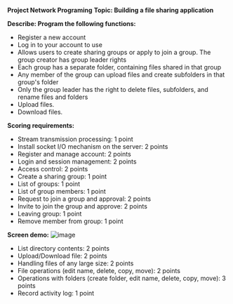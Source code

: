 **Project Network Programing**
**Topic: Building a file sharing application**

**Describe:
Program the following functions:**
- Register a new account
- Log in to your account to use
- Allows users to create sharing groups or apply to join a group. The group creator has group leader rights
- Each group has a separate folder, containing files shared in that group
- Any member of the group can upload files and create subfolders in that group's folder
- Only the group leader has the right to delete files, subfolders, and rename files and folders
- Upload files.
- Download files.

**Scoring requirements:**
- Stream transmission processing: 1 point
- Install socket I/O mechanism on the server: 2 points
- Register and manage account: 2 points
- Login and session management: 2 points
- Access control: 2 points
- Create a sharing group: 1 point
- List of groups: 1 point
- List of group members: 1 point
- Request to join a group and approval: 2 points
- Invite to join the group and approve: 2 points
- Leaving group: 1 point
- Remove member from group: 1 point

**Screen demo:**
![image](https://github.com/QuanTH02/PJ-Network-Programing/assets/104297617/a528fe43-0ceb-4c8c-bb93-687aaf93faab)

- List directory contents: 2 points
- Upload/Download file: 2 points
- Handling files of any large size: 2 points
- File operations (edit name, delete, copy, move): 2 points
- Operations with folders (create folder, edit name, delete, copy, move): 3 points
- Record activity log: 1 point
